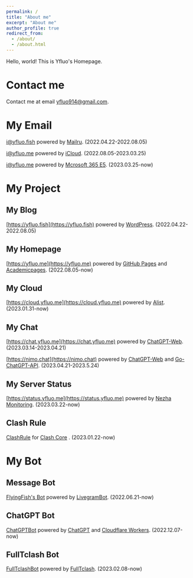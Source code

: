 ```yaml
---
permalink: /
title: "About me"
excerpt: "About me"
author_profile: true
redirect_from: 
  - /about/
  - /about.html
---
```


Hello, world! This is Yfluo's Homepage.

# Contact me
Contact me at email yfluo914@gmail.com.

# My Email
i@yfluo.fish powered by [Mailru](https://biz.mail.ru/). (2022.04.22-2022.08.05)

i@yfluo.me powered by [iCloud](https://www.icloud.com/mail/). (2022.08.05-2023.03.25)

i@yfluo.me powered by [Mcrosoft 365 E5](https://www.microsoft.com/microsoft-365/enterprise/e5). (2023.03.25-now)

# My Project
## My Blog
[https://yfluo.fish](https://yfluo.fish) powered by [WordPress](https://github.com/WordPress/WordPress). (2022.04.22-2022.08.05)

## My Homepage
[https://yfluo.me](https://yfluo.me) powered by [GitHub Pages](https://pages.github.com) and [Academicpages](https://github.com/academicpages/academicpages.github.io). (2022.08.05-now)

## My Cloud
[https://cloud.yfluo.me](https://cloud.yfluo.me) powered by [Alist](https://github.com/alist-org/alist). (2023.01.31-now)

## My Chat
[https://chat.yfluo.me](https://chat.yfluo.me) powered by [ChatGPT-Web](https://github.com/Chanzhaoyu/chatgpt-web). (2023.03.14-2023.04.21)

[https://nimo.chat](https://nimo.chat) powered by [ChatGPT-Web](https://github.com/Chanzhaoyu/chatgpt-web) and [Go-ChatGPT-API](https://github.com/linweiyuan/go-chatgpt-api). (2023.04.21-2023.5.24)

## My Server Status
[https://status.yfluo.me](https://status.yfluo.me) powered by [Nezha Monitoring](https://github.com/naiba/nezha). (2023.03.22-now)

## Clash Rule
[ClashRule](https://github.com/yfluo914/ClashRule) for [Clash Core](https://github.com/Dreamacro/clash) . (2023.01.22-now)

# My Bot
## Message Bot
[FlyingFish's Bot](https://t.me/yfluo_bot) powered by [LivegramBot](https://t.me/LivegramBot). (2022.06.21-now)

## ChatGPT Bot
[ChatGPTBot](https://t.me/yfluo_chat_bot) powered by [ChatGPT](https://chat.openai.com/chat) and [Cloudflare Workers](https://workers.cloudflare.com). (2022.12.07-now)

## FullTclash Bot
[FullTclashBot](https://t.me/test_analyze_bot) powered by [FullTclash](https://github.com/AirportR/FullTclash). (2023.02.08-now)
